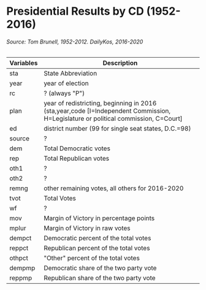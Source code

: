 # Presidential Results by CD (1952-2016)
###### Source: Tom Brunell, 1952-2012. DailyKos, 2016-2020

|Variables|Description|
|---|---|
|sta|State Abbreviation|
|year|year of election|
|rc|? (always "P")|
|plan|year of redistricting, beginning in 2016 (sta,year,code [I=Independent Commission, H=Legislature or political commission, C=Court]|
|ed|district number (99 for single seat states, D.C.=98)
|source|?|
|dem|Total Democratic votes|
|rep|Total Republican votes|
|oth1|?|
|oth2|?|
|remng|other remaining votes, all others for 2016-2020|
|tvot|Total Votes|
|wf|?|
|mov|Margin of Victory in percentage points|
|mplur|Margin of Victory in raw votes|
|dempct|Democratic percent of the total votes|
|reppct|Republican percent of the total votes|
|othpct|"Other" percent of the total votes|
|dempmp|Democratic share of the two party vote|
|reppmp|Republican share of the two party vote|

